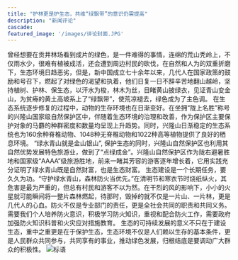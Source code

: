 ```yaml
---
title: "护林更是护生态，共维“绿飘带”的意识仍需提高"
description: "新闻评论"
cascade:
featured_image: '/images/评论封面.JPG'
---
```

曾经想要在贡井林场看到成片的绿色，是一件难得的事情，连绵的荒山秃岭上，不仅雨水少，很难有植被成活，还会遭到周边村民的砍伐，在自然和人为的双重折磨下，生态环境日趋恶劣，但是，新中国成立七十余年以来，几代人在国家政策的鼓励和号召下，燃起了对绿色的渴望和执着，他们日复一日不辞辛苦地翻山越岭，坚持植树、护林、保生态，以汗水为梭，林木为丝，目睹黄山披绿衣，见证青山变金山，为贫瘠的黄土高坡系上了“绿飘带”，使荒凉褪去，绿色成为了主色调。
在生态系统逐步修复的过程中，动物的生存环境也在日渐变好。在坐拥“陇上名胜”称号的兴隆山国家级自然保护区中，伴随着生态环境的治理和改善，作为保护区主要保护对象的马麝的种群密度和数量均呈现上升趋势。同时，兴隆山日渐稳定的生态系统也为160余种脊椎动物、1048种无脊椎动物和1022种高等植物提供了良好的栖息环境。
“绿水青山就是金山银山”, 保护生态的同时，兴隆山自然保护区也利用其自然优势发展特色旅游业，做到了“点绿成金”。兴隆山自然保护区作为陇右避暑胜地和国家级“AAAA”级旅游胜地，前来一睹其芳容的游客逐年增长着，它用实践充分证明了绿水青山既是自然财富，也是生态财富。
生态建设是一个长期任务，要久久为功。“守护绿水青山，森林防火当优先。”在清明节和寒衣节时烧纸纵火，其危害是最为严重的，但总有村民和游客不以为然。在干烈的风的影响下，小小的火星就可能瞬间将一整片森林燃起，待那时，毁掉的就不仅是一片山、一片林，更是几代人的心血。防火不仅是专业部门的责任，更是全社会共同的职责和共同义务。需要我们个人培养防火意识，积极学习防火知识，重视和配合防火工作，需要政府加强防火知识科普和火灾应对措施教育。
生态的可持续发展的意义不只在于建设生态，重中之重更是在于保护生态，生态环境不仅是人们赖以生存的基本条件，更是人民群众共同参与，共同享有的事业，推动绿色发展，归根结底是要调动广大群众的积极性。
![标语](/images/DSCF0342.JPG)